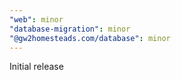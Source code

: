 ```yaml
---
"web": minor
"database-migration": minor
"@gw2homesteads.com/database": minor
---
```


Initial release
